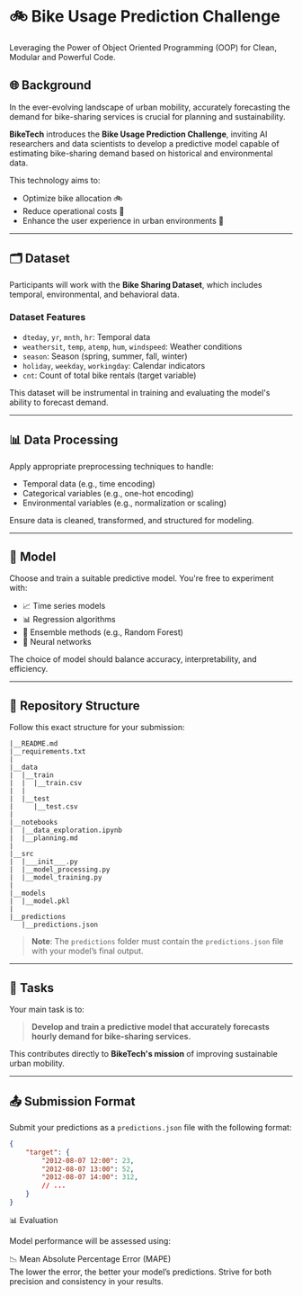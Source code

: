 # 🚲 Bike Usage Prediction Challenge
Leveraging the Power of Object Oriented Programming (OOP) for Clean, Modular and Powerful Code. 

## 🌐 Background

In the ever-evolving landscape of urban mobility, accurately forecasting the demand for bike-sharing services is crucial for planning and sustainability.

**BikeTech** introduces the **Bike Usage Prediction Challenge**, inviting AI researchers and data scientists to develop a predictive model capable of estimating bike-sharing demand based on historical and environmental data.

This technology aims to:  
- Optimize bike allocation 🚲  
- Reduce operational costs 💸  
- Enhance the user experience in urban environments 🌆  

---

## 🗂️ Dataset

Participants will work with the **Bike Sharing Dataset**, which includes temporal, environmental, and behavioral data.  

### Dataset Features

- `dteday`, `yr`, `mnth`, `hr`: Temporal data  
- `weathersit`, `temp`, `atemp`, `hum`, `windspeed`: Weather conditions  
- `season`: Season (spring, summer, fall, winter)  
- `holiday`, `weekday`, `workingday`: Calendar indicators  
- `cnt`: Count of total bike rentals (target variable)  

This dataset will be instrumental in training and evaluating the model's ability to forecast demand.

---

## 📊 Data Processing

Apply appropriate preprocessing techniques to handle:
- Temporal data (e.g., time encoding)  
- Categorical variables (e.g., one-hot encoding)  
- Environmental variables (e.g., normalization or scaling)  

Ensure data is cleaned, transformed, and structured for modeling.

---

## 🤖 Model

Choose and train a suitable predictive model. You're free to experiment with:

- 📈 Time series models  
- 📊 Regression algorithms  
- 🌲 Ensemble methods (e.g., Random Forest)  
- 🧠 Neural networks  

The choice of model should balance accuracy, interpretability, and efficiency.

---

## 📂 Repository Structure

Follow this exact structure for your submission:  
```
|__README.md  
|__requirements.txt    
|  
|__data   
|  |__train  
|  |  |__train.csv  
|  |  
|  |__test  
|     |__test.csv  
|  
|__notebooks  
|  |__data_exploration.ipynb  
|  |__planning.md  
|   
|__src  
|  |___init___.py  
|  |__model_processing.py 
|  |__model_training.py  
|  
|__models  
|  |__model.pkl  
|  
|__predictions  
   |__predictions.json  
```  

> **Note**: The `predictions` folder must contain the `predictions.json` file with your model’s final output.

---

## 🎯 Tasks

Your main task is to:
> **Develop and train a predictive model that accurately forecasts hourly demand for bike-sharing services.**

This contributes directly to **BikeTech's mission** of improving sustainable urban mobility.

---

## 📤 Submission Format

Submit your predictions as a `predictions.json` file with the following format:

```json  
{   
    "target": {  
        "2012-08-07 12:00": 23,  
        "2012-08-07 13:00": 52,  
        "2012-08-07 14:00": 312,  
        // ...
    }  
}  
```


📊 Evaluation

Model performance will be assessed using:

📉 Mean Absolute Percentage Error (MAPE)    
The lower the error, the better your model’s predictions. Strive for both precision and consistency in your results.

